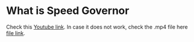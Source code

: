 # What is Speed Governor

Check this [Youtube link](https://www.youtube.com/watch?v=_o3LEwBSHcc). In case it does not work, check the .mp4 file here [file link](./howdoelevatorswork.mp4).